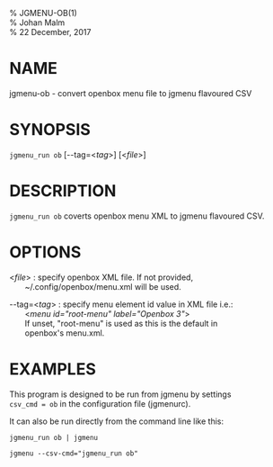 % JGMENU-OB(1)  
% Johan Malm  
% 22 December, 2017

# NAME

jgmenu-ob - convert openbox menu file to jgmenu flavoured CSV

# SYNOPSIS

`jgmenu_run ob` \[--tag=<*tag*>] \[<*file*>]

# DESCRIPTION

`jgmenu_run ob` coverts openbox menu XML to jgmenu flavoured CSV.  

# OPTIONS

<*file*>
:   specify openbox XML file. If not provided,  
       ~/.config/openbox/menu.xml will be used.  

\--tag=<*tag*>
:   specify menu element id value in XML file i.e.:  
       <*menu id="root-menu" label="Openbox 3"*>  
       If unset, "root-menu" is used as this is the default in  
       openbox's menu.xml.  

# EXAMPLES

This program is designed to be run from jgmenu by settings  
`csv_cmd = ob` in the configuration file (jgmenurc).  

It can also be run directly from the command line like this:  

    jgmenu_run ob | jgmenu

    jgmenu --csv-cmd="jgmenu_run ob"
